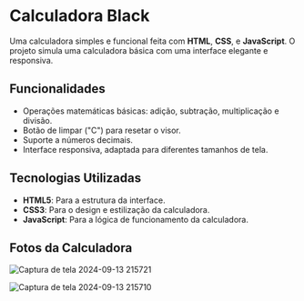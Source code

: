 # Calculadora Black

Uma calculadora simples e funcional feita com **HTML**, **CSS**, e **JavaScript**. O projeto simula uma calculadora básica com uma interface elegante e responsiva.

## Funcionalidades

- Operações matemáticas básicas: adição, subtração, multiplicação e divisão.
- Botão de limpar ("C") para resetar o visor.
- Suporte a números decimais.
- Interface responsiva, adaptada para diferentes tamanhos de tela.

## Tecnologias Utilizadas

- **HTML5**: Para a estrutura da interface.
- **CSS3**: Para o design e estilização da calculadora.
- **JavaScript**: Para a lógica de funcionamento da calculadora.

## Fotos da Calculadora

![Captura de tela 2024-09-13 215721](https://github.com/user-attachments/assets/c973fcdc-daad-4c4b-aa7c-4646f3effbbf)

![Captura de tela 2024-09-13 215710](https://github.com/user-attachments/assets/80a6b6cd-ac09-473c-a32f-2731d06239c3)




